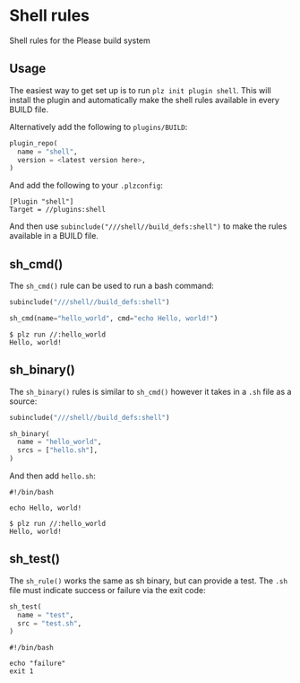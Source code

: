 # Shell rules
Shell rules for the Please build system

## Usage

The easiest way to get set up is to run `plz init plugin shell`. This will install
the plugin and automatically make the shell rules available in every BUILD file. 

Alternatively add the following to `plugins/BUILD`:
```python
plugin_repo(
  name = "shell",
  version = <latest version here>,
)
```

And add the following to your `.plzconfig`:
```
[Plugin "shell"]
Target = //plugins:shell
```

And then use `subinclude("///shell//build_defs:shell")` to make the rules available in 
a BUILD file. 

## sh_cmd()

The `sh_cmd()` rule can be used to run a bash command:
```python
subinclude("///shell//build_defs:shell")

sh_cmd(name="hello_world", cmd="echo Hello, world!")
```

```
$ plz run //:hello_world
Hello, world!
```

## sh_binary()

The `sh_binary()` rules is similar to `sh_cmd()` however it takes in a `.sh` file as a source:
```python
subinclude("///shell//build_defs:shell")

sh_binary(
  name = "hello_world",
  srcs = ["hello.sh"],
)
```

And then add `hello.sh`:
```
#!/bin/bash

echo Hello, world!
```

```
$ plz run //:hello_world
Hello, world!
```

## sh_test()

The `sh_rule()` works the same as sh binary, but can provide a test. The `.sh` file must indicate success or failure
via the exit code:

```python
sh_test(
  name = "test",
  src = "test.sh",
)
```

```
#!/bin/bash

echo "failure"
exit 1
```
